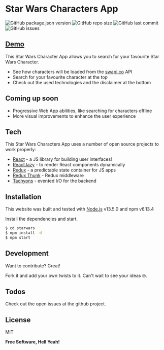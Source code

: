 # Star Wars Characters App
![GitHub package.json version](https://img.shields.io/github/package-json/v/cscheffauer/starwars)
![GitHub repo size](https://img.shields.io/github/repo-size/cscheffauer/starwars)
![GitHub last commit](https://img.shields.io/github/last-commit/cscheffauer/starwars)
![GitHub issues](https://img.shields.io/github/issues-raw/cscheffauer/starwars)

## [Demo](https://cscheffauer.github.io/starwars)

This Star Wars Character App allows you to search for your favourite Star Wars Character.

  - See how characters will be loaded from the [swapi.co] API
  - Search for your favourite character at the top
  - Check out the used technologies and the disclaimer at the bottom

## Coming up soon

  - Progressive Web App abilities, like searching for characters offline
  - More visual improvements to enhance the user experience




## Tech

This Star Wars Characters App uses a number of open source projects to work properly:

* [React] - a JS library for building user interfaces!
* [React.lazy] - to render React components dynamically
* [Redux] - a predictable state container for JS apps
* [Redux Thunk] - Redux middleware
* [Tachyons] - evented I/O for the backend



## Installation

This website was built and tested with [Node.js](https://nodejs.org/) v13.5.0 and npm v6.13.4 

Install the dependencies and start.

```sh
$ cd starwars
$ npm install -d
$ npm start
```

## Development

Want to contribute? Great!

Fork it and add your own twists to it. Can't wait to see your ideas 🤓.


## Todos

Check out the open issues at the github project.


License
----

MIT


**Free Software, Hell Yeah!**

[//]: # (These are reference links used in the body of this note and get stripped out when the markdown processor does its job. There is no need to format nicely because it shouldn't be seen. Thanks SO - http://stackoverflow.com/questions/4823468/store-comments-in-markdown-syntax)


   [Tachyons]: <https://tachyons.io/>
   [swapi.co]: <https://swapi.co>
   [git-repo-url]: <https://github.com/joemccann/dillinger.git>
   [Redux Thunk]: <https://github.com/reduxjs/redux-thunk>
   [React.lazy]: <https://reactjs.org/docs/code-splitting.html#reactlazy>
   [React]: <https://reactjs.org/>
   [Redux]: <https://redux.js.org/>

   